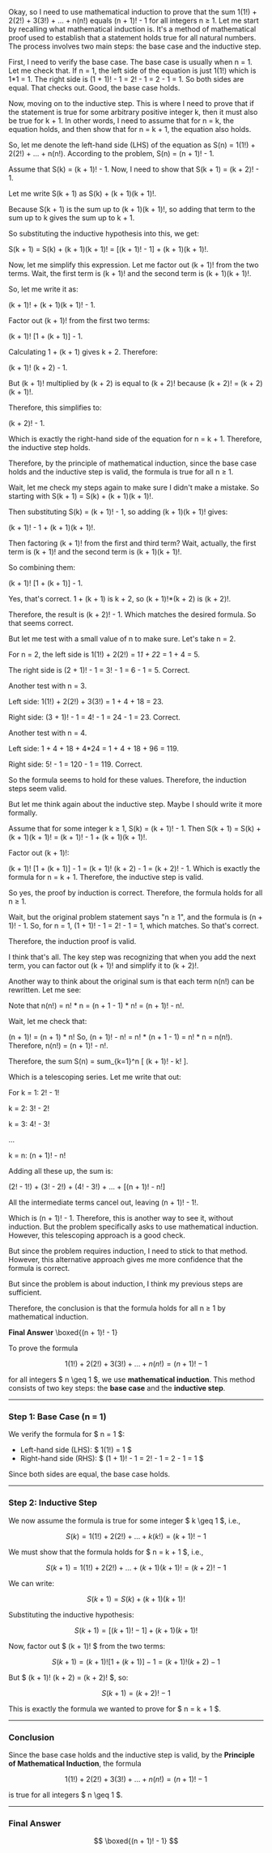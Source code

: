 <think>
Okay, so I need to use mathematical induction to prove that the sum 1(1!) + 2(2!) + 3(3!) + ... + n(n!) equals (n + 1)! - 1 for all integers n ≥ 1. Let me start by recalling what mathematical induction is. It's a method of mathematical proof used to establish that a statement holds true for all natural numbers. The process involves two main steps: the base case and the inductive step.

First, I need to verify the base case. The base case is usually when n = 1. Let me check that. If n = 1, the left side of the equation is just 1(1!) which is 1*1 = 1. The right side is (1 + 1)! - 1 = 2! - 1 = 2 - 1 = 1. So both sides are equal. That checks out. Good, the base case holds.

Now, moving on to the inductive step. This is where I need to prove that if the statement is true for some arbitrary positive integer k, then it must also be true for k + 1. In other words, I need to assume that for n = k, the equation holds, and then show that for n = k + 1, the equation also holds.

So, let me denote the left-hand side (LHS) of the equation as S(n) = 1(1!) + 2(2!) + ... + n(n!). According to the problem, S(n) = (n + 1)! - 1.

Assume that S(k) = (k + 1)! - 1. Now, I need to show that S(k + 1) = (k + 2)! - 1.

Let me write S(k + 1) as S(k) + (k + 1)(k + 1)!.

Because S(k + 1) is the sum up to (k + 1)(k + 1)!, so adding that term to the sum up to k gives the sum up to k + 1.

So substituting the inductive hypothesis into this, we get:

S(k + 1) = S(k) + (k + 1)(k + 1)! = [(k + 1)! - 1] + (k + 1)(k + 1)!.

Now, let me simplify this expression. Let me factor out (k + 1)! from the two terms. Wait, the first term is (k + 1)! and the second term is (k + 1)(k + 1)!.

So, let me write it as:

(k + 1)! + (k + 1)(k + 1)! - 1.

Factor out (k + 1)! from the first two terms:

(k + 1)! [1 + (k + 1)] - 1.

Calculating 1 + (k + 1) gives k + 2. Therefore:

(k + 1)! (k + 2) - 1.

But (k + 1)! multiplied by (k + 2) is equal to (k + 2)! because (k + 2)! = (k + 2)(k + 1)!.

Therefore, this simplifies to:

(k + 2)! - 1.

Which is exactly the right-hand side of the equation for n = k + 1. Therefore, the inductive step holds.

Therefore, by the principle of mathematical induction, since the base case holds and the inductive step is valid, the formula is true for all n ≥ 1.

Wait, let me check my steps again to make sure I didn't make a mistake. So starting with S(k + 1) = S(k) + (k + 1)(k + 1)!.

Then substituting S(k) = (k + 1)! - 1, so adding (k + 1)(k + 1)! gives:

(k + 1)! - 1 + (k + 1)(k + 1)!.

Then factoring (k + 1)! from the first and third term? Wait, actually, the first term is (k + 1)! and the second term is (k + 1)(k + 1)!.

So combining them:

(k + 1)! [1 + (k + 1)] - 1.

Yes, that's correct. 1 + (k + 1) is k + 2, so (k + 1)!*(k + 2) is (k + 2)!.

Therefore, the result is (k + 2)! - 1. Which matches the desired formula. So that seems correct.

But let me test with a small value of n to make sure. Let's take n = 2.

For n = 2, the left side is 1(1!) + 2(2!) = 1*1 + 2*2 = 1 + 4 = 5.

The right side is (2 + 1)! - 1 = 3! - 1 = 6 - 1 = 5. Correct.

Another test with n = 3.

Left side: 1(1!) + 2(2!) + 3(3!) = 1 + 4 + 18 = 23.

Right side: (3 + 1)! - 1 = 4! - 1 = 24 - 1 = 23. Correct.

Another test with n = 4.

Left side: 1 + 4 + 18 + 4*24 = 1 + 4 + 18 + 96 = 119.

Right side: 5! - 1 = 120 - 1 = 119. Correct.

So the formula seems to hold for these values. Therefore, the induction steps seem valid.

But let me think again about the inductive step. Maybe I should write it more formally.

Assume that for some integer k ≥ 1, S(k) = (k + 1)! - 1. Then S(k + 1) = S(k) + (k + 1)(k + 1)! = (k + 1)! - 1 + (k + 1)(k + 1)!.

Factor out (k + 1)!:

(k + 1)! [1 + (k + 1)] - 1 = (k + 1)! (k + 2) - 1 = (k + 2)! - 1. Which is exactly the formula for n = k + 1. Therefore, the inductive step is valid.

So yes, the proof by induction is correct. Therefore, the formula holds for all n ≥ 1.

Wait, but the original problem statement says "n ≥ 1", and the formula is (n + 1)! - 1. So, for n = 1, (1 + 1)! - 1 = 2! - 1 = 1, which matches. So that's correct.

Therefore, the induction proof is valid.

I think that's all. The key step was recognizing that when you add the next term, you can factor out (k + 1)! and simplify it to (k + 2)!.

Another way to think about the original sum is that each term n(n!) can be rewritten. Let me see:

Note that n(n!) = n! * n = (n + 1 - 1) * n! = (n + 1)! - n!.

Wait, let me check that:

(n + 1)! = (n + 1) * n! So, (n + 1)! - n! = n! * (n + 1 - 1) = n! * n = n(n!). Therefore, n(n!) = (n + 1)! - n!.

Therefore, the sum S(n) = sum_{k=1}^n [ (k + 1)! - k! ].

Which is a telescoping series. Let me write that out:

For k = 1: 2! - 1!

k = 2: 3! - 2!

k = 3: 4! - 3!

...

k = n: (n + 1)! - n!

Adding all these up, the sum is:

(2! - 1!) + (3! - 2!) + (4! - 3!) + ... + [(n + 1)! - n!]

All the intermediate terms cancel out, leaving (n + 1)! - 1!.

Which is (n + 1)! - 1. Therefore, this is another way to see it, without induction. But the problem specifically asks to use mathematical induction. However, this telescoping approach is a good check.

But since the problem requires induction, I need to stick to that method. However, this alternative approach gives me more confidence that the formula is correct.

But since the problem is about induction, I think my previous steps are sufficient.

Therefore, the conclusion is that the formula holds for all n ≥ 1 by mathematical induction.

**Final Answer**
\boxed{(n + 1)! - 1}
</think>

To prove the formula

$$
1(1!) + 2(2!) + 3(3!) + \ldots + n(n!) = (n + 1)! - 1
$$

for all integers $ n \geq 1 $, we use **mathematical induction**. This method consists of two key steps: the **base case** and the **inductive step**.

---

### **Step 1: Base Case (n = 1)**

We verify the formula for $ n = 1 $:

- Left-hand side (LHS): $ 1(1!) = 1 $
- Right-hand side (RHS): $ (1 + 1)! - 1 = 2! - 1 = 2 - 1 = 1 $

Since both sides are equal, the base case holds.

---

### **Step 2: Inductive Step**

We now assume the formula is true for some integer $ k \geq 1 $, i.e.,

$$
S(k) = 1(1!) + 2(2!) + \ldots + k(k!) = (k + 1)! - 1
$$

We must show that the formula holds for $ n = k + 1 $, i.e.,

$$
S(k + 1) = 1(1!) + 2(2!) + \ldots + (k + 1)(k + 1)! = (k + 2)! - 1
$$

We can write:

$$
S(k + 1) = S(k) + (k + 1)(k + 1)!
$$

Substituting the inductive hypothesis:

$$
S(k + 1) = [(k + 1)! - 1] + (k + 1)(k + 1)!
$$

Now, factor out $ (k + 1)! $ from the two terms:

$$
S(k + 1) = (k + 1)! \left[1 + (k + 1)\right] - 1 = (k + 1)! (k + 2) - 1
$$

But $ (k + 1)! (k + 2) = (k + 2)! $, so:

$$
S(k + 1) = (k + 2)! - 1
$$

This is exactly the formula we wanted to prove for $ n = k + 1 $.

---

### **Conclusion**

Since the base case holds and the inductive step is valid, by the **Principle of Mathematical Induction**, the formula

$$
1(1!) + 2(2!) + 3(3!) + \ldots + n(n!) = (n + 1)! - 1
$$

is true for all integers $ n \geq 1 $.

---

### **Final Answer**
$$
\boxed{(n + 1)! - 1}
$$